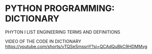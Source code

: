 # PYTHON PROGRAMMING: DICTIONARY 
PHYTON I LIST ENGINEERING TERMS AND DEFINITIONS 

VIDEO OF THE CODE IN DICTIONARY
https://youtube.com/shorts/vTQSeSmssnY?si=QCAdQuBkC9HDMMvg
